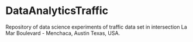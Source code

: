 # DataAnalyticsTraffic
Repository of data science experiments of traffic data set in intersection La Mar Boulevard - Menchaca, Austin Texas, USA.
